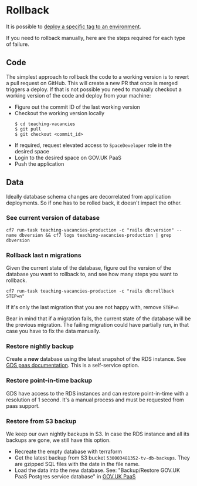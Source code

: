 # Rollback

It is possible to [deploy a specific tag to an environment](deployments.md#deploy-a-specific-tag-to-an-environment---github-actions).

If you need to rollback manually, here are the steps required for each type of failure.

## Code
The simplest approach to rollback the code to a working version is to revert a pull request on GitHub. This will create a new PR that once is merged triggers a deploy. If that is not possible you need to manually checkout a working version of the code and deploy from your machine:

- Figure out the commit ID of the last working version
- Checkout the working version locally
    ```
    $ cd teaching-vacancies
    $ git pull
    $ git checkout <commit_id>
    ```
- If required, request elevated access to `SpaceDeveloper` role in the desired space
- Login to the desired space on GOV.UK PaaS
- Push the application

## Data
Ideally database schema changes are decorrelated from application deployments. So if one has to be rolled back, it doesn't impact the other.

### See current version of database
`cf7 run-task teaching-vacancies-production -c "rails db:version" --name dbversion && cf7 logs teaching-vacancies-production | grep dbversion`


### Rollback last n migrations
Given the current state of the database, figure out the version of the database you want to rollback to, and see how many steps you want to rollback.

`cf7 run-task teaching-vacancies-production -c "rails db:rollback STEP=n"`

If it's only the last migration that you are not happy with, remove `STEP=n`

Bear in mind that if a migration fails, the current state of the database will be the previous migration. The failing migration could have partially run, in that case you have to fix the data manually.


### Restore nightly backup
Create a **new** database using the latest snapshot of the RDS instance. See [GDS paas documentation](https://docs.cloud.service.gov.uk/deploying_services/postgresql/#restoring-a-postgresql-service-snapshot). This is a self-service option.

### Restore point-in-time backup
GDS have access to the RDS instances and can restore point-in-time with a resolution of 1 second. It's a manual process and must be requested from paas support.

### Restore from S3 backup
We keep our own nightly backups in S3. In case the RDS instance and all its backups are gone, we still have
this option.
* Recreate the empty database with terraform
* Get the latest backup from S3 bucket `530003481352-tv-db-backups`. They are gzipped SQL files with the date in the file name.
* Load the data into the new database. See: "Backup/Restore GOV.UK PaaS Postgres service database" in [GOV.UK PaaS](govuk-paas.md)
